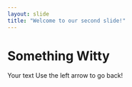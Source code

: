 ```yaml
---
layout: slide
title: "Welcome to our second slide!"
---
```


# Something Witty

Your text
Use the left arrow to go back!
